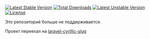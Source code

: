 [![Latest Stable Version](https://poser.pugx.org/ivanlemeshev/laravel4-cyrillic-slug/v/stable.svg)](https://packagist.org/packages/ivanlemeshev/laravel4-cyrillic-slug) [![Total Downloads](https://poser.pugx.org/ivanlemeshev/laravel4-cyrillic-slug/downloads.svg)](https://packagist.org/packages/ivanlemeshev/laravel4-cyrillic-slug) [![Latest Unstable Version](https://poser.pugx.org/ivanlemeshev/laravel4-cyrillic-slug/v/unstable.svg)](https://packagist.org/packages/ivanlemeshev/laravel4-cyrillic-slug) [![License](https://poser.pugx.org/ivanlemeshev/laravel4-cyrillic-slug/license.svg)](https://packagist.org/packages/ivanlemeshev/laravel4-cyrillic-slug)

Это репозиторий больше не поддерживается.

Проект переехал на [laravel-cyrillic-slug](https://github.com/ivanlemeshev/laravel-cyrillic-slug)
